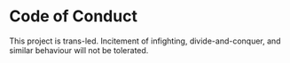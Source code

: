 # Code of Conduct

This project is trans-led. Incitement of infighting, divide-and-conquer, and
similar behaviour will not be tolerated.
